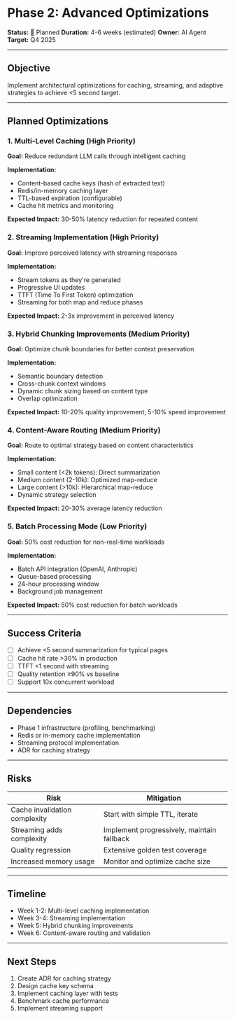 # Phase 2: Advanced Optimizations

**Status:** 🔄 Planned
**Duration:** 4-6 weeks (estimated)
**Owner:** AI Agent
**Target:** Q4 2025

---

## Objective

Implement architectural optimizations for caching, streaming, and adaptive strategies to achieve <5 second target.

---

## Planned Optimizations

### 1. Multi-Level Caching (High Priority)

**Goal:** Reduce redundant LLM calls through intelligent caching

**Implementation:**

- Content-based cache keys (hash of extracted text)
- Redis/in-memory caching layer
- TTL-based expiration (configurable)
- Cache hit metrics and monitoring

**Expected Impact:** 30-50% latency reduction for repeated content

### 2. Streaming Implementation (High Priority)

**Goal:** Improve perceived latency with streaming responses

**Implementation:**

- Stream tokens as they're generated
- Progressive UI updates
- TTFT (Time To First Token) optimization
- Streaming for both map and reduce phases

**Expected Impact:** 2-3x improvement in perceived latency

### 3. Hybrid Chunking Improvements (Medium Priority)

**Goal:** Optimize chunk boundaries for better context preservation

**Implementation:**

- Semantic boundary detection
- Cross-chunk context windows
- Dynamic chunk sizing based on content type
- Overlap optimization

**Expected Impact:** 10-20% quality improvement, 5-10% speed improvement

### 4. Content-Aware Routing (Medium Priority)

**Goal:** Route to optimal strategy based on content characteristics

**Implementation:**

- Small content (<2k tokens): Direct summarization
- Medium content (2-10k): Optimized map-reduce
- Large content (>10k): Hierarchical map-reduce
- Dynamic strategy selection

**Expected Impact:** 20-30% average latency reduction

### 5. Batch Processing Mode (Low Priority)

**Goal:** 50% cost reduction for non-real-time workloads

**Implementation:**

- Batch API integration (OpenAI, Anthropic)
- Queue-based processing
- 24-hour processing window
- Background job management

**Expected Impact:** 50% cost reduction for batch workloads

---

## Success Criteria

- [ ] Achieve <5 second summarization for typical pages
- [ ] Cache hit rate >30% in production
- [ ] TTFT <1 second with streaming
- [ ] Quality retention ≥90% vs baseline
- [ ] Support 10x concurrent workload

---

## Dependencies

- Phase 1 infrastructure (profiling, benchmarking)
- Redis or in-memory cache implementation
- Streaming protocol implementation
- ADR for caching strategy

---

## Risks

| Risk | Mitigation |
|------|------------|
| Cache invalidation complexity | Start with simple TTL, iterate |
| Streaming adds complexity | Implement progressively, maintain fallback |
| Quality regression | Extensive golden test coverage |
| Increased memory usage | Monitor and optimize cache size |

---

## Timeline

- Week 1-2: Multi-level caching implementation
- Week 3-4: Streaming implementation
- Week 5: Hybrid chunking improvements
- Week 6: Content-aware routing and validation

---

## Next Steps

1. Create ADR for caching strategy
2. Design cache key schema
3. Implement caching layer with tests
4. Benchmark cache performance
5. Implement streaming support
